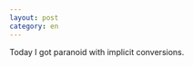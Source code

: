 ```yaml
---
layout: post
category: en
---
```


Today I got paranoid with implicit conversions.

<script src="https://gist.github.com/cabra-lat/71df105e93eba32401378206c614b61c.js"></script>